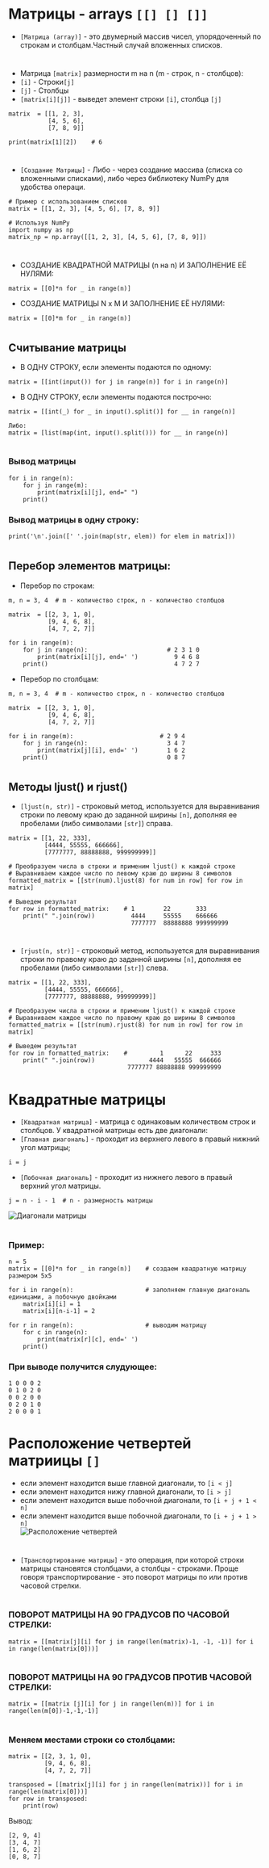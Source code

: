 # Матрицы - arrays `[[] [] []]`

- `[Матрица (array)]` - это двумерный массив чисел, упорядоченный по строкам и столбцам.Частный случай вложенных списков.
#
- Матрица `[matrix]` размерности m на n (m - строк, n - столбцов):
- `[i]` - Строки`[j]`
- `[j]` - Столбцы
- `[matrix[i][j]]` - выведет элемент строки `[i]`,  столбца `[j]`

```
matrix  = [[1, 2, 3],
           [4, 5, 6],
           [7, 8, 9]]

print(matrix[1][2])    # 6
```
#
- `[Создание Матрицы]` - Либо - через создание массива (списка со вложенными списками), либо через библиотеку NumPy для удобства операци.
```
# Пример с использованием списков
matrix = [[1, 2, 3], [4, 5, 6], [7, 8, 9]]

# Используя NumPy
import numpy as np
matrix_np = np.array([[1, 2, 3], [4, 5, 6], [7, 8, 9]])
```
#
- СОЗДАНИЕ КВАДРАТНОЙ МАТРИЦЫ (n на n) И ЗАПОЛНЕНИЕ ЕЁ НУЛЯМИ:
```
matrix = [[0]*n for _ in range(n)]
```
- СОЗДАНИЕ МАТРИЦЫ N x M И ЗАПОЛНЕНИЕ ЕЁ НУЛЯМИ:
```
matrix = [[0]*m for _ in range(n)]
```
#
## Считывание матрицы  

- В ОДНУ СТРОКУ, если элементы подаются по одному:
```
matrix = [[int(input()) for j in range(n)] for i in range(n)]
```
- В ОДНУ СТРОКУ, если элементы подаются построчно:
```
matrix = [[int(_) for _ in input().split()] for __ in range(n)]

Либо:
matrix = [list(map(int, input().split())) for __ in range(n)]
```
#
### Вывод матрицы
```
for i in range(n):
    for j in range(m):
        print(matrix[i][j], end=" ")
    print()
```
   ### Вывод матрицы в одну строку:
```
print('\n'.join([' '.join(map(str, elem)) for elem in matrix]))
```
#
## Перебор элементов матрицы:

- Перебор по строкам:
```
m, n = 3, 4  # m - количество строк, n - количество столбцов

matrix  = [[2, 3, 1, 0],
           [9, 4, 6, 8],
           [4, 7, 2, 7]]

for i in range(m):
    for j in range(n):                      # 2 3 1 0 
        print(matrix[i][j], end=' ')          9 4 6 8
    print()                                   4 7 2 7 

```
- Перебор по столбцам:
```
m, n = 3, 4  # m - количество строк, n - количество столбцов

matrix  = [[2, 3, 1, 0],
           [9, 4, 6, 8],
           [4, 7, 2, 7]]

for i in range(m):                        # 2 9 4 
    for j in range(n):                      3 4 7 
        print(matrix[j][i], end=' ')        1 6 2   
    print()                                 0 8 7

```
#
## Методы ljust() и rjust()

- `[ljust(n, str)]` - строковый метод, используется для выравнивания строки по левому краю до заданной ширины `[n]`, дополняя ее пробелами (либо символами `[str]`) справа.
```
matrix = [[1, 22, 333],
          [4444, 55555, 666666],
          [7777777, 88888888, 999999999]]

# Преобразуем числа в строки и применим ljust() к каждой строке
# Выравниваем каждое число по левому краю до ширины 8 символов
formatted_matrix = [[str(num).ljust(8) for num in row] for row in matrix]

# Выведем результат
for row in formatted_matrix:    # 1        22       333
    print(" ".join(row))          4444     55555    666666
                                  7777777  88888888 999999999
```
#
- `[rjust(n, str)]` - строковый метод, используется для выравнивания строки по правому краю до заданной ширины `[n]`, дополняя ее пробелами (либо символами `[str]`) слева.
```
matrix = [[1, 22, 333],
          [4444, 55555, 666666],
          [7777777, 88888888, 999999999]]

# Преобразуем числа в строки и применим ljust() к каждой строке
# Выравниваем каждое число по правому краю до ширины 8 символов
formatted_matrix = [[str(num).rjust(8) for num in row] for row in matrix]

# Выведем результат
for row in formatted_matrix:    #         1      22     333
    print(" ".join(row))               4444   55555  666666
                                 7777777 88888888 999999999
```
#
# Квадратные матрицы
- `[Квадратная матрица]` - матрица с одинаковым количеством строк и столбцов. У квадратной матрицы есть две диагонали:
- `[Главная диагональ]` - проходит из верхнего левого в правый нижний угол матрицы;
```
i = j
```
- `[Побочная диагональ]` - проходит из нижнего левого в правый верхний угол матрицы.
```
j = n - i - 1  # n - размерность матрицы
```
![Диагонали матрицы](https://ucarecdn.com/9bf38106-5f66-4851-84e8-dd8fd30b5092/)
#
### Пример:
```
n = 5
matrix = [[0]*n for _ in range(n)]    # создаем квадратную матрицу размером 5x5

for i in range(n):                    # заполняем главную диагональ единицами, а побочную двойками
    matrix[i][i] = 1
    matrix[i][n-i-1] = 2

for r in range(n):                    # выводим матрицу
    for c in range(n):
        print(matrix[r][c], end=' ')
    print()
```
### При выводе получится слудующее:
```
1 0 0 0 2 
0 1 0 2 0 
0 0 2 0 0 
0 2 0 1 0 
2 0 0 0 1 
```
#
# Расположение четвертей матриицы `[]`
- если элемент находится выше главной диагонали, то `[i < j]`
- если элемент находится нижу главной диагонали, то  `[i > j]`
- если элемент находится выше побочной диагонали, то `[i + j + 1 < n]`
- если элемент находится выше побочной диагонали, то `[i + j + 1 > n]`  
![Расположение четвертей](https://ucarecdn.com/dc096525-602a-4090-8b85-1ce7d851290f/)
#
- `[Транспортирование матрицы]` -  это операция, при которой строки матрицы становятся столбцами, а столбцы - строками. Проще говоря транспортирование - это поворот матрицы по или против часовой стрелки.
#
 ### ПОВОРОТ МАТРИЦЫ НА 90 ГРАДУСОВ ПО ЧАСОВОЙ СТРЕЛКИ:
```
matrix = [[matrix[j][i] for j in range(len(matrix)-1, -1, -1)] for i in range(len(matrix[0]))]
```
#
 ### ПОВОРОТ МАТРИЦЫ НА 90 ГРАДУСОВ ПРОТИВ ЧАСОВОЙ СТРЕЛКИ:
```
matrix = [[matrix [j][i] for j in range(len(m))] for i in range(len(m[0])-1,-1,-1)]
```
#
### Меняем местами строки со столбцами:
```
matrix = [[2, 3, 1, 0],
          [9, 4, 6, 8],
          [4, 7, 2, 7]]

transposed = [[matrix[j][i] for j in range(len(matrix))] for i in range(len(matrix[0]))]
for row in transposed:
    print(row)
```
Вывод:
```
[2, 9, 4]
[3, 4, 7]
[1, 6, 2]
[0, 8, 7]
```



